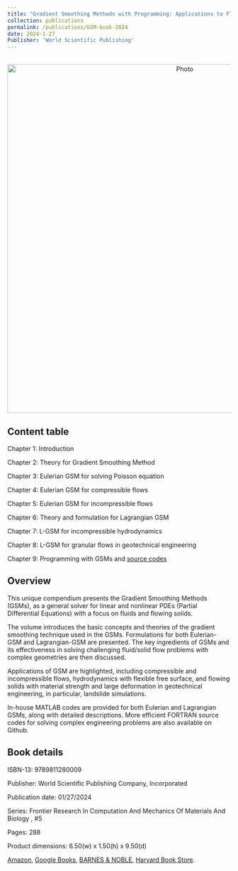 ```yaml
---
title: "Gradient Smoothing Methods with Programming: Applications to Fluids and Landslides"
collection: publications
permalink: /publications/GSM-book-2024
date: 2024-1-27
Publisher: 'World Scientific Publishing'
---
```


<p align="center">
  <img src="https://maozirui.github.io/images/GSM_book_cover.png" alt="Photo" style="width: 785px;"/> 
</p>

## Content table
Chapter 1: Introduction

Chapter 2: Theory for Gradient Smoothing Method

Chapter 3: Eulerian GSM for solving Poisson equation

Chapter 4: Eulerian GSM for compressible flows

Chapter 5: Eulerian GSM for incompressible flows 

Chapter 6: Theory and formulation for Lagrangian GSM 

Chapter 7: L-GSM for incompressible hydrodynamics

Chapter 8: L-GSM for granular flows in geotechnical engineering

Chapter 9: Programming with GSMs and [source codes](https://github.com/maozirui/GSMs_book) 

## Overview
This unique compendium presents the Gradient Smoothing Methods (GSMs), as a general solver for linear and nonlinear PDEs (Partial Differential Equations) with a focus on fluids and flowing solids. 

The volume introduces the basic concepts and theories of the gradient smoothing technique used in the GSMs. Formulations for both Eulerian-GSM and Lagrangian-GSM are presented. The key ingredients of GSMs and its effectiveness in solving challenging fluid/solid flow problems with complex geometries are then discussed. 

Applications of GSM are highlighted, including compressible and incompressible flows, hydrodynamics with flexible free surface, and flowing solids with material strength and large deformation in geotechnical engineering, in particular, landslide simulations.

In-house MATLAB codes are provided for both Eulerian and Lagrangian GSMs, along with detailed descriptions. More efficient FORTRAN source codes for solving complex engineering problems are also available on Github.

## Book details
ISBN-13:	9789811280009

Publisher:	World Scientific Publishing Company, Incorporated

Publication date:	01/27/2024

Series:	Frontier Research In Computation And Mechanics Of Materials And Biology , #5

Pages:	288

Product dimensions:	6.50(w) x 1.50(h) x 9.50(d)

[Amazon](https://www.amazon.com/Gradient-Smoothing-Methods-Programming-Applications/dp/9811280002), [Google Books](https://books.google.com/books/about/Gradient_Smoothing_Methods_with_Programm.html?id=BwsD0AEACAAJ), [BARNES & NOBLE](https://www.barnesandnoble.com/w/gradient-smoothing-methods-with-programming-gui-rong-liu/1143616909?ean=9789811280009), [Harvard Book Store](https://shop.harvard.com/book/9789811280009).
